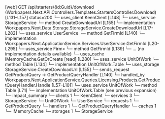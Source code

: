 [web] GET /api/starters/{id:Guid}/download  (Workpapers.Next.API.Controllers.Templates.StartersController.Download)  [L131–L157] status=200
  └─ uses_client KeenClient [L148]
  └─ uses_service StorageService
    └─ method CreateDownloadUrl [L155]
      └─ implementation Workpapers.Next.Data.Storage.StorageService.CreateDownloadUrl [L17-L282]
  └─ uses_service UserService
    └─ method GetFirmId [L140]
      └─ implementation Workpapers.Next.ApplicationService.Services.UserService.GetFirmId [L20-L295]
        └─ uses_service Firm>
          └─ method GetFirmId [L139]
            └─ ... (no implementation details available)
        └─ uses_cache IMemoryCache.GetOrCreate [read] [L280]
  └─ uses_service UnitOfWork
    └─ method Table [L134]
      └─ implementation UnitOfWork.Table
  └─ uses_storage StorageService.CreateDownloadUrl [L155]
  └─ sends_request GetProductQuery -> GetProductQueryHandler [L140]
    └─ handled_by Workpapers.Next.ApplicationService.Queries.Licensing.Products.GetProductQueryHandler.Handle [L57–L101]
      └─ uses_service UnitOfWork
        └─ method Table [L71]
          └─ implementation UnitOfWork.Table (see previous expansion)
  └─ impact_summary
    └─ clients 1
      └─ KeenClient
    └─ services 3
      └─ StorageService
      └─ UnitOfWork
      └─ UserService
    └─ requests 1
      └─ GetProductQuery
    └─ handlers 1
      └─ GetProductQueryHandler
    └─ caches 1
      └─ IMemoryCache
    └─ storages 1
      └─ StorageService

